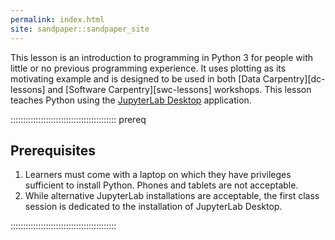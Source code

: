 ```yaml
---
permalink: index.html
site: sandpaper::sandpaper_site
---
```


This lesson is an introduction to programming in Python 3 for people with little or no previous
programming experience. It uses plotting as its motivating example and is designed to be used in
both [Data Carpentry][dc-lessons] and [Software Carpentry][swc-lessons] workshops.
This lesson teaches Python using the [JupyterLab Desktop](https://github.com/jupyterlab/jupyterlab-desktop) application.

::::::::::::::::::::::::::::::::::::::::::  prereq

## Prerequisites

1. Learners must come with a laptop on which they have privileges sufficient to install Python.
Phones and tablets are not acceptable.
2. While alternative JupyterLab installations are acceptable, the first class session is dedicated to the 
installation of JupyterLab Desktop.

:::::::::::::::::::::::::::::::::::::::::: 